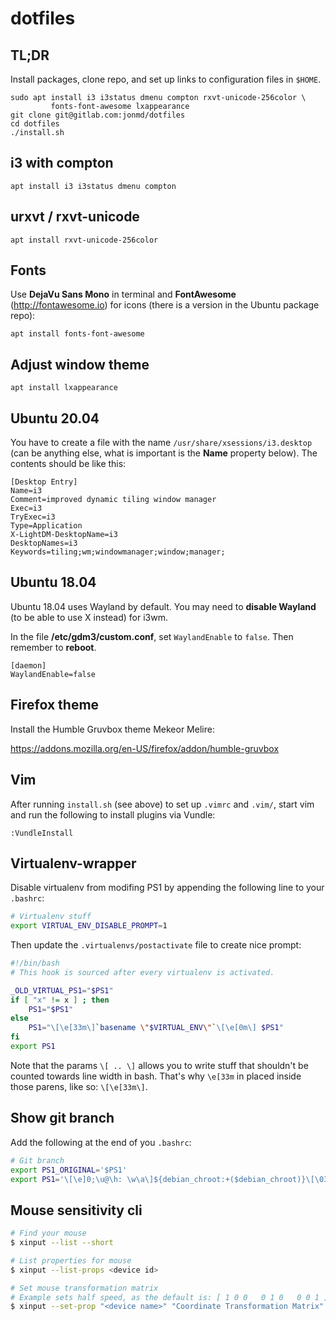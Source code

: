 # dotfiles

## TL;DR

Install packages, clone repo, and set up links to configuration files in `$HOME`.

```
sudo apt install i3 i3status dmenu compton rxvt-unicode-256color \
         fonts-font-awesome lxappearance
git clone git@gitlab.com:jonmd/dotfiles
cd dotfiles
./install.sh
```

## i3 with compton

```
apt install i3 i3status dmenu compton
```

## urxvt / rxvt-unicode

```
apt install rxvt-unicode-256color
```

## Fonts

Use **DejaVu Sans Mono** in terminal and **FontAwesome** (http://fontawesome.io) for
icons (there is a version in the Ubuntu package repo):

```
apt install fonts-font-awesome
```

## Adjust window theme

```
apt install lxappearance
```

## Ubuntu 20.04

You have to create a file with the name `/usr/share/xsessions/i3.desktop` (can be anything else, what is important is the **Name** property below). The contents should be like this:

```
[Desktop Entry]
Name=i3
Comment=improved dynamic tiling window manager
Exec=i3
TryExec=i3
Type=Application
X-LightDM-DesktopName=i3
DesktopNames=i3
Keywords=tiling;wm;windowmanager;window;manager;
```

## Ubuntu 18.04

Ubuntu 18.04 uses Wayland by default. You may need to **disable Wayland** (to be able
to use X instead) for i3wm.

In the file **/etc/gdm3/custom.conf**, set `WaylandEnable` to `false`. Then remember
to **reboot**.

```
[daemon]
WaylandEnable=false
```

## Firefox theme

Install the Humble Gruvbox theme Mekeor Melire:

https://addons.mozilla.org/en-US/firefox/addon/humble-gruvbox

## Vim

After running `install.sh` (see above) to set up `.vimrc` and `.vim/`, start
vim and run the following to install plugins via Vundle:

```
:VundleInstall
```

## Virtualenv-wrapper

Disable virtualenv from modifing PS1 by appending the following line to your `.bashrc`:

```bash
# Virtualenv stuff
export VIRTUAL_ENV_DISABLE_PROMPT=1
```

Then update the `.virtualenvs/postactivate` file to create nice prompt:

```bash
#!/bin/bash
# This hook is sourced after every virtualenv is activated.

_OLD_VIRTUAL_PS1="$PS1"
if [ "x" != x ] ; then
    PS1="$PS1"
else
    PS1="\[\e[33m\]`basename \"$VIRTUAL_ENV\"`\[\e[0m\] $PS1"
fi
export PS1
```

Note that the params `\[ .. \]` allows you to write stuff that shouldn't be counted
towards line width in bash. That's why `\e[33m` in placed inside those parens, like so:
`\[\e[33m\]`.

## Show git branch

Add the following at the end of you `.bashrc`:

```bash
# Git branch
export PS1_ORIGINAL='$PS1'
export PS1='\[\e]0;\u@\h: \w\a\]${debian_chroot:+($debian_chroot)}\[\033[01;32m\]\u@\h\[\033[00m\]:\[\033[01;34m\]\w\[\033[00m\]\[\e[34m\]$(__git_ps1 " %s ")\[\e[0m\]\$ '
```

## Mouse sensitivity cli

```bash
# Find your mouse
$ xinput --list --short

# List properties for mouse
$ xinput --list-props <device id>

# Set mouse transformation matrix
# Example sets half speed, as the default is: [ 1 0 0   0 1 0   0 0 1 ]
$ xinput --set-prop "<device name>" "Coordinate Transformation Matrix" 0.5 0 0 0 0.5 0 0 0 1
```
